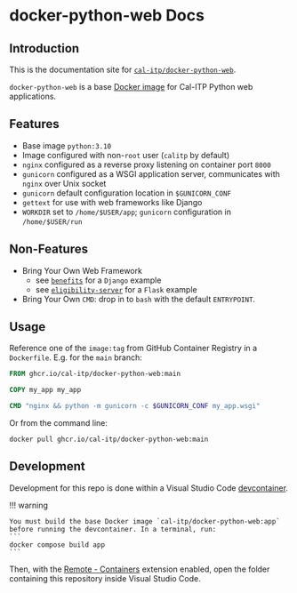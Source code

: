 # docker-python-web Docs

## Introduction

This is the documentation site for [`cal-itp/docker-python-web`](https://github.com/cal-itp/docker-python-web).

`docker-python-web` is a base [Docker image](https://www.docker.com/) for Cal-ITP Python web applications.

## Features

- Base image `python:3.10`
- Image configured with non-`root` user (`calitp` by default)
- `nginx` configured as a reverse proxy listening on container port `8000`
- `gunicorn` configured as a WSGI application server, communicates with `nginx` over Unix socket
- `gunicorn` default configuration location in `$GUNICORN_CONF`
- `gettext` for use with web frameworks like Django
- `WORKDIR` set to `/home/$USER/app`; `gunicorn` configuration in `/home/$USER/run`

## Non-Features

- Bring Your Own Web Framework
  - see [`benefits`](https://github.com/cal-itp/benefits) for a `Django` example
  - see [`eligibility-server`](https://github.com/cal-itp/eligibility-server) for a `Flask` example
- Bring Your Own `CMD`: drop in to `bash` with the default `ENTRYPOINT`.

## Usage

Reference one of the `image:tag` from GitHub Container Registry in a `Dockerfile`. E.g. for the `main` branch:

```dockerfile
FROM ghcr.io/cal-itp/docker-python-web:main

COPY my_app my_app

CMD "nginx && python -m gunicorn -c $GUNICORN_CONF my_app.wsgi"
```

Or from the command line:

```shell
docker pull ghcr.io/cal-itp/docker-python-web:main
```

## Development

Development for this repo is done within a Visual Studio Code [devcontainer](https://code.visualstudio.com/docs/remote/containers).

!!! warning

    You must build the base Docker image `cal-itp/docker-python-web:app` before running the devcontainer. In a terminal, run:
    ```
    docker compose build app
    ```

Then, with the [Remote - Containers](https://code.visualstudio.com/docs/remote/containers) extension enabled, open the folder containing this repository inside Visual Studio Code.
